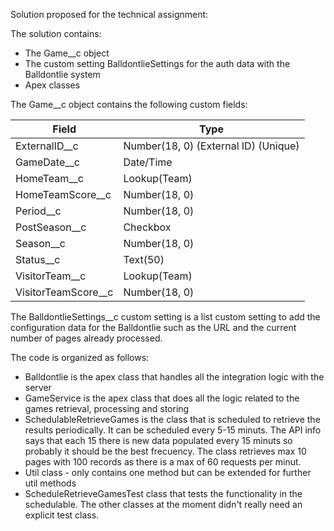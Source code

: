 Solution proposed for the technical assignment:

The solution contains:
- The Game__c object
- The custom setting BalldontlieSettings for the auth data with the Balldontlie system
- Apex classes


The Game__c object contains the following custom fields:


Field  | Type
------------- | -------------
ExternalID__c  | Number(18, 0) (External ID) (Unique)
GameDate__c  | Date/Time
HomeTeam__c | Lookup(Team)
HomeTeamScore__c | Number(18, 0)
Period__c | Number(18, 0)
PostSeason__c | Checkbox
Season__c | Number(18, 0)
Status__c | Text(50)
VisitorTeam__c |	Lookup(Team)
VisitorTeamScore__c	| Number(18, 0)


The BalldontlieSettings__c custom setting is a list custom setting to add the configuration data for the Balldontlie such as the URL and the current number of pages already processed.

The code is organized as follows:
- Balldontlie is the apex class that handles all the integration logic with the server
- GameService is the apex class that does all the logic related to the games retrieval, processing and storing
- SchedulableRetrieveGames is the class that is scheduled to retrieve the results periodically. It can be scheduled every 5-15 minuts. The API info says that each 15 there is new data populated every 15 minuts so probably it should be the best frecuency. The class retrieves max 10 pages with 100 records as there is a max of 60 requests per minut.
- Util class - only contains one method but  can be extended for further util methods
- ScheduleRetrieveGamesTest class that tests the functionality in the schedulable. The other classes at the moment didn't really need an explicit test class.


